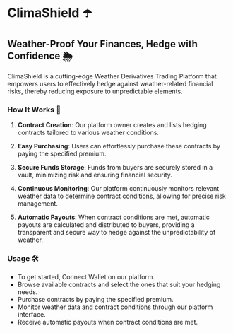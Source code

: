 # ClimaShield ☂️

## Weather-Proof Your Finances, Hedge with Confidence 🌦️

ClimaShield is a cutting-edge Weather Derivatives Trading Platform that empowers users to effectively hedge against weather-related financial risks, thereby reducing exposure to unpredictable elements.

### How It Works 🔄

1. **Contract Creation**: Our platform owner creates and lists hedging contracts tailored to various weather conditions.

2. **Easy Purchasing**: Users can effortlessly purchase these contracts by paying the specified premium.

3. **Secure Funds Storage**: Funds from buyers are securely stored in a vault, minimizing risk and ensuring financial security.

4. **Continuous Monitoring**: Our platform continuously monitors relevant weather data to determine contract conditions, allowing for precise risk management.

5. **Automatic Payouts**: When contract conditions are met, automatic payouts are calculated and distributed to buyers, providing a transparent and secure way to hedge against the unpredictability of weather.

### Usage 🛠️

- To get started, Connect Wallet on our platform.
- Browse available contracts and select the ones that suit your hedging needs.
- Purchase contracts by paying the specified premium.
- Monitor weather data and contract conditions through our platform interface.
- Receive automatic payouts when contract conditions are met.


